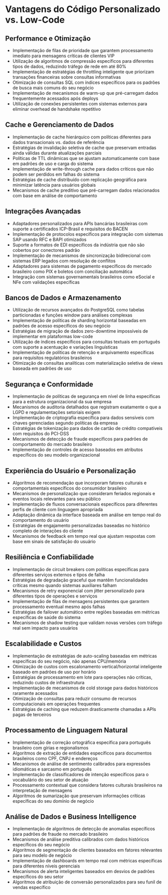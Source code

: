 # Vantagens do Código Personalizado vs. Low-Code

## Performance e Otimização

- Implementação de filas de prioridade que garantem processamento imediato para mensagens críticas de clientes VIP
- Utilização de algoritmos de compressão específicos para diferentes tipos de dados, reduzindo tráfego de rede em até 80%
- Implementação de estratégias de throttling inteligente que priorizam transações financeiras sobre consultas informativas
- Otimização de consultas SQL com índices específicos para os padrões de busca mais comuns do seu negócio
- Implementação de mecanismos de warm-up que pré-carregam dados frequentemente acessados após deploys
- Utilização de conexões persistentes com sistemas externos para eliminar overhead de handshake repetitivo

## Cache e Gerenciamento de Dados

- Implementação de cache hierárquico com políticas diferentes para dados transacionais vs. dados de referência
- Estratégias de invalidação seletiva de cache que preservam entradas ainda válidas durante atualizações parciais
- Políticas de TTL dinâmicas que se ajustam automaticamente com base em padrões de uso e carga do sistema
- Implementação de write-through cache para dados críticos que não podem ser perdidos em falhas do sistema
- Estratégias de cache distribuído com replicação geográfica para minimizar latência para usuários globais
- Mecanismos de cache preditivo que pré-carregam dados relacionados com base em análise de comportamento

## Integrações Avançadas

- Adaptadores personalizados para APIs bancárias brasileiras com suporte a certificados ICP-Brasil e requisitos do BACEN
- Implementação de protocolos específicos para integração com sistemas SAP usando RFC e BAPI otimizados
- Suporte a formatos de EDI específicos da indústria que não são cobertos por conectores padrão
- Implementação de mecanismos de sincronização bidirecional com sistemas ERP legados com resolução de conflitos
- Adaptadores para sistemas de pagamento específicos do mercado brasileiro como PIX e boletos com conciliação automática
- Integração com sistemas governamentais brasileiros como eSocial e NFe com validações específicas

## Bancos de Dados e Armazenamento

- Utilização de recursos avançados do PostgreSQL como tabelas particionadas e funções window para análises complexas
- Implementação de políticas de sharding horizontal baseadas em padrões de acesso específicos do seu negócio
- Estratégias de migração de dados zero-downtime impossíveis de implementar em plataformas low-code
- Utilização de índices específicos para consultas textuais em português com suporte a acentuação e variações linguísticas
- Implementação de políticas de retenção e arquivamento específicas para requisitos regulatórios brasileiros
- Otimização de consultas analíticas com materialização seletiva de views baseada em padrões de uso

## Segurança e Conformidade

- Implementação de políticas de segurança em nível de linha específicas para a estrutura organizacional da sua empresa
- Mecanismos de auditoria detalhados que registram exatamente o que a LGPD e regulamentações setoriais exigem
- Implementação de criptografia específica para dados sensíveis com chaves gerenciadas segundo políticas da empresa
- Estratégias de tokenização para dados de cartão de crédito compatíveis com requisitos do PCI-DSS
- Mecanismos de detecção de fraude específicos para padrões de comportamento do mercado brasileiro
- Implementação de controles de acesso baseados em atributos específicos do seu modelo organizacional

## Experiência do Usuário e Personalização

- Algoritmos de recomendação que incorporam fatores culturais e comportamentais específicos do consumidor brasileiro
- Mecanismos de personalização que consideram feriados regionais e eventos locais relevantes para seu público
- Implementação de fluxos conversacionais específicos para diferentes perfis de cliente com linguagem apropriada
- Adaptação dinâmica da interface baseada em análise em tempo real do comportamento do usuário
- Estratégias de engajamento personalizadas baseadas no histórico completo de interações do cliente
- Mecanismos de feedback em tempo real que ajustam respostas com base em sinais de satisfação do usuário

## Resiliência e Confiabilidade

- Implementação de circuit breakers com políticas específicas para diferentes serviços externos e tipos de falha
- Estratégias de degradação graceful que mantêm funcionalidades críticas mesmo quando sistemas auxiliares falham
- Mecanismos de retry exponencial com jitter personalizado para diferentes tipos de operações e serviços
- Implementação de filas de mensagens persistentes que garantem processamento eventual mesmo após falhas
- Estratégias de failover automático entre regiões baseadas em métricas específicas de saúde do sistema
- Mecanismos de shadow testing que validam novas versões com tráfego real sem impacto para usuários

## Escalabilidade e Custos

- Implementação de estratégias de auto-scaling baseadas em métricas específicas do seu negócio, não apenas CPU/memória
- Otimização de custos com escalonamento vertical/horizontal inteligente baseado em padrões de uso por horário
- Estratégias de processamento em lote para operações não críticas, reduzindo custos de infraestrutura
- Implementação de mecanismos de cold storage para dados históricos raramente acessados
- Otimização de consultas para reduzir consumo de recursos computacionais em operações frequentes
- Estratégias de caching que reduzem drasticamente chamadas a APIs pagas de terceiros

## Processamento de Linguagem Natural

- Implementação de correção ortográfica específica para português brasileiro com gírias e regionalismos
- Algoritmos de extração de entidades específicos para documentos brasileiros como CPF, CNPJ e endereços
- Mecanismos de análise de sentimento calibrados para expressões idiomáticas e sarcasmo em português
- Implementação de classificadores de intenção específicos para o vocabulário do seu setor de atuação
- Processamento contextual que considera fatores culturais brasileiros na interpretação de mensagens
- Algoritmos de sumarização que preservam informações críticas específicas do seu domínio de negócio

## Análise de Dados e Business Intelligence

- Implementação de algoritmos de detecção de anomalias específicos para padrões de fraude no mercado brasileiro
- Mecanismos de análise preditiva calibrados com dados históricos específicos do seu negócio
- Algoritmos de segmentação de clientes baseados em fatores relevantes para seu modelo de negócio
- Implementação de dashboards em tempo real com métricas específicas para diferentes níveis gerenciais
- Mecanismos de alerta inteligentes baseados em desvios de padrões específicos do seu setor
- Algoritmos de atribuição de conversão personalizados para seu funil de vendas específico
